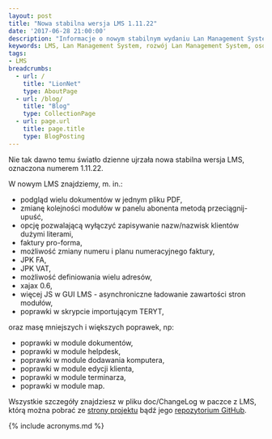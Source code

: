 ```yaml
---
layout: post
title: "Nowa stabilna wersja LMS 1.11.22"
date: '2017-06-28 21:00:00'
description: "Informacje o nowym stabilnym wydaniu Lan Management System"
keywords: LMS, Lan Management System, rozwój Lan Management System, osoby związane z Lan Management System, administratorzy sieci komputerowych, firmy telekomunikacyjne, internet service providers, rynek telekomunikacyjny
tags:
- LMS
breadcrumbs:
  - url: /
    title: "LionNet"
    type: AboutPage
  - url: /blog/
    title: "Blog"
    type: CollectionPage
  - url: page.url
    title: page.title
    type: BlogPosting
---
```


Nie tak dawno temu światło dzienne ujrzała nowa stabilna wersja LMS, oznaczona numerem 1.11.22.

W nowym LMS znajdziemy, m. in.:

* podgląd wielu dokumentów w jednym pliku PDF,
* zmianę kolejności modułów w panelu abonenta metodą przeciągnij-upuść,
* opcję pozwalającą wyłączyć zapisywanie nazw/nazwisk klientów dużymi literami,
* faktury pro-forma,
* możliwość zmiany numeru i planu numeracyjnego faktury,
* JPK FA,
* JPK VAT,
* możliwość definiowania wielu adresów,
* xajax 0.6,
* więcej JS w GUI LMS - asynchroniczne ładowanie zawartości stron modułów,
* poprawki w skrypcie importującym TERYT,

oraz masę mniejszych i większych poprawek, np:

* poprawki w module dokumentów,
* poprawki w module helpdesk,
* poprawki w module dodawania komputera,
* poprawki w module edycji klienta,
* poprawki w module terminarza,
* poprawki w module map.

Wszystkie szczegóły znajdziesz w pliku doc/ChangeLog w paczce z LMS, którą można pobrać ze [strony projektu][1] bądź jego [repozytorium GitHub][2].



[1]: http://lms.org.pl
[2]: https://github.com/lmsgit/lms

{% include acronyms.md %}
